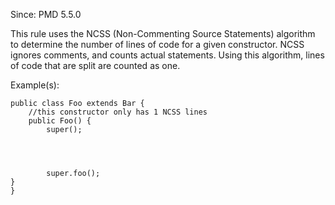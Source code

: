 Since: PMD 5.5.0

This rule uses the NCSS (Non-Commenting Source Statements) algorithm to determine the number of lines
of code for a given constructor. NCSS ignores comments, and counts actual statements. Using this algorithm,
lines of code that are split are counted as one.

Example(s):
```
public class Foo extends Bar {
    //this constructor only has 1 NCSS lines
    public Foo() {
        super();




        super.foo();
}
}
```
